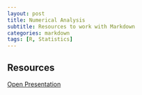 ```yaml
---
layout: post
title: Numerical Analysis
subtitle: Resources to work with Markdown
categories: markdown
tags: [R, Statistics]
---
```


## Resources

<a href="https://rathin5082.github.io/subfiles/ProReport-6_compressed.pdf" target="_blank">Open Presentation</a>

